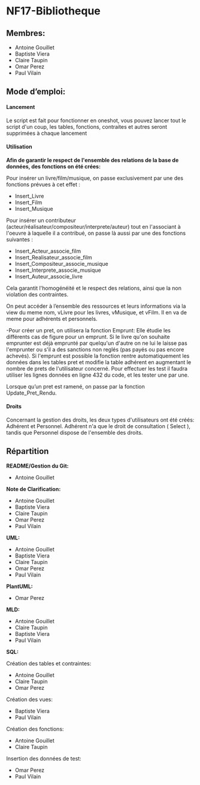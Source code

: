 # NF17-Bibliotheque

## Membres:

* Antoine Gouillet
* Baptiste Viera
* Claire Taupin
* Omar Perez
* Paul Vilain


## Mode d’emploi:

#### Lancement

Le script est fait pour fonctionner en oneshot, vous pouvez lancer tout le script d'un coup, les tables, fonctions, contraites et autres seront supprimées à chaque lancement

#### Utilisation

**Afin de garantir le respect de l'ensemble des relations de la base de données, des fonctions on été crées:**

Pour insérer un livre/film/musique, on passe exclusivement par une des fonctions prévues à cet effet :

* Insert_Livre
* Insert_Film
* Insert_Musique

Pour insérer un contributeur (acteur/réalisateur/compositeur/interprete/auteur) tout en l'associant à l'oeuvre à laquelle il a contribué, on passe là aussi par une des fonctions suivantes :

* Insert_Acteur_associe_film
* Insert_Realisateur_associe_film
* Insert_Compositeur_associe_musique
* Insert_Interprete_associe_musique
* Insert_Auteur_associe_livre

Cela garantit l'homogénéité et le respect des relations, ainsi que la non violation des contraintes.

On peut accéder à l’ensemble des ressources et leurs informations via la view du meme nom, vLivre pour les livres, vMusique, et vFilm.
Il en va de meme pour adhérents et personnels.

-Pour créer un pret, on utilisera la fonction Emprunt: 
Elle étudie les différents cas de figure pour un emprunt. Si le livre qu'on souhaite emprunter est déjà emprunté par quelqu'un d'autre on ne 
lui le laisse pas l'emprunter ou s'il a des sanctions non reglés (pas payés ou pas encore achevés). Si l'emprunt est possible la fonction rentre automatiquement les données dans les tables 
pret et modifie la table adhérent en augmentant le nombre de prets de l'utilisateur concerné.
Pour effectuer les test il faudra utiliser les lignes données en ligne 432 du code, et les tester une par une.


Lorsque qu’un pret est ramené, on passe par la fonction Update_Pret_Rendu.

#### Droits

Concernant la gestion des droits, les deux types d'utilisateurs ont été créés: Adhérent et Personnel.
Adhérent n'a que le droit de consultation ( Select ), tandis que Personnel dispose de l'ensemble des droits.


## Répartition

**README/Gestion du Git:** 
* Antoine Gouillet

**Note de Clarification:**
* Antoine Gouillet
* Baptiste Viera
* Claire Taupin
* Omar Perez
* Paul Vilain

**UML:**
* Antoine Gouillet
* Baptiste Viera
* Claire Taupin
* Omar Perez
* Paul Vilain

**PlantUML:**
* Omar Perez


**MLD:**
* Antoine Gouillet
* Claire Taupin
* Baptiste Viera
* Paul Vilain

**SQL:**

Création des tables et contraintes:
* Antoine Gouillet
* Claire Taupin
* Omar Perez

Création des vues:
* Baptiste Viera
* Paul Vilain

Création des fonctions:
* Antoine Gouillet
* Claire Taupin

Insertion des données de test:
* Omar Perez 
* Paul Vilain



